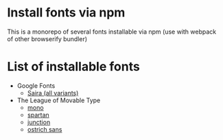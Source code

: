 # Install fonts via npm

This is a monorepo of several fonts installable via npm (use with webpack of other browserify bundler)

# List of installable fonts
- Google Fonts
    - [Saira (all variants)][saira]
- The League of Movable Type
    - [mono][league-mono]
    - [spartan][league-spartan]
    - [junction][league-junction]
    - [ostrich sans][league-ostrich-sans]

[saira]: ./packages/saira-typeface/README.md
[league-mono]: ./packages/league-mono-typeface/README.md
[league-spartan]: ./packages/league-spartan/README.md
[league-junction]: ./packages/league-junction/README.md
[league-ostrich-sans]: ./packages/ostrich-sans/README.md
